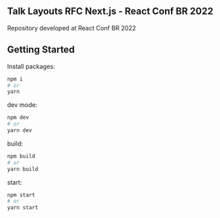 ## Talk Layouts RFC Next.js - React Conf BR 2022

Repository developed at React Conf BR 2022

## Getting Started

Install packages:

```bash
npm i
# or
yarn
```

dev mode:

```bash
npm dev
# or
yarn dev
```

build:

```bash
npm build
# or
yarn build
```

start:

```bash
npm start
# or
yarn start
```